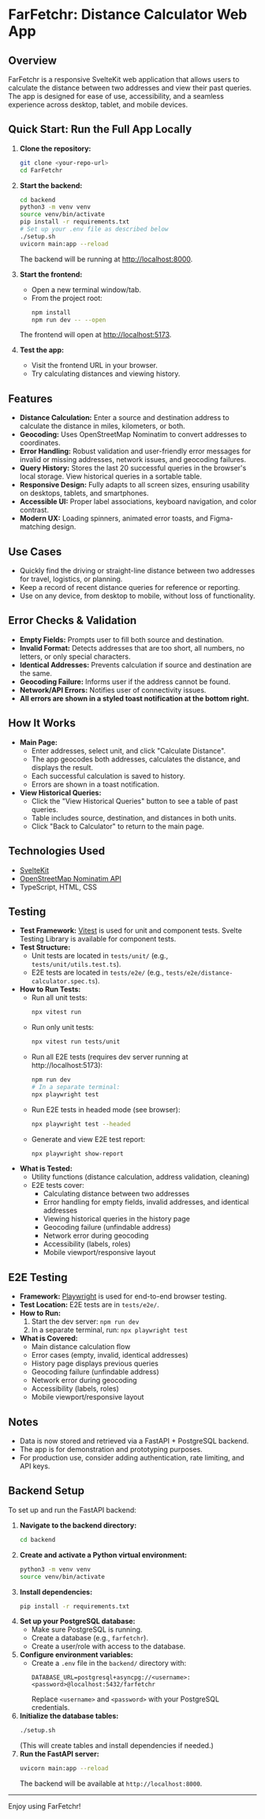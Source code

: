 # FarFetchr: Distance Calculator Web App

## Overview
FarFetchr is a responsive SvelteKit web application that allows users to calculate the distance between two addresses and view their past queries. The app is designed for ease of use, accessibility, and a seamless experience across desktop, tablet, and mobile devices.

## Quick Start: Run the Full App Locally

1. **Clone the repository:**
   ```bash
   git clone <your-repo-url>
   cd FarFetchr
   ```

2. **Start the backend:**
   ```bash
   cd backend
   python3 -m venv venv
   source venv/bin/activate
   pip install -r requirements.txt
   # Set up your .env file as described below
   ./setup.sh
   uvicorn main:app --reload
   ```
   The backend will be running at [http://localhost:8000](http://localhost:8000).

3. **Start the frontend:**
   - Open a new terminal window/tab.
   - From the project root:
     ```bash
     npm install
     npm run dev -- --open
     ```
   The frontend will open at [http://localhost:5173](http://localhost:5173).

4. **Test the app:**
   - Visit the frontend URL in your browser.
   - Try calculating distances and viewing history.

## Features
- **Distance Calculation:** Enter a source and destination address to calculate the distance in miles, kilometers, or both.
- **Geocoding:** Uses OpenStreetMap Nominatim to convert addresses to coordinates.
- **Error Handling:** Robust validation and user-friendly error messages for invalid or missing addresses, network issues, and geocoding failures.
- **Query History:** Stores the last 20 successful queries in the browser's local storage. View historical queries in a sortable table.
- **Responsive Design:** Fully adapts to all screen sizes, ensuring usability on desktops, tablets, and smartphones.
- **Accessible UI:** Proper label associations, keyboard navigation, and color contrast.
- **Modern UX:** Loading spinners, animated error toasts, and Figma-matching design.

## Use Cases
- Quickly find the driving or straight-line distance between two addresses for travel, logistics, or planning.
- Keep a record of recent distance queries for reference or reporting.
- Use on any device, from desktop to mobile, without loss of functionality.

## Error Checks & Validation
- **Empty Fields:** Prompts user to fill both source and destination.
- **Invalid Format:** Detects addresses that are too short, all numbers, no letters, or only special characters.
- **Identical Addresses:** Prevents calculation if source and destination are the same.
- **Geocoding Failure:** Informs user if the address cannot be found.
- **Network/API Errors:** Notifies user of connectivity issues.
- **All errors are shown in a styled toast notification at the bottom right.**

## How It Works
- **Main Page:**
  - Enter addresses, select unit, and click "Calculate Distance".
  - The app geocodes both addresses, calculates the distance, and displays the result.
  - Each successful calculation is saved to history.
  - Errors are shown in a toast notification.
- **View Historical Queries:**
  - Click the "View Historical Queries" button to see a table of past queries.
  - Table includes source, destination, and distances in both units.
  - Click "Back to Calculator" to return to the main page.

## Technologies Used
- [SvelteKit](https://kit.svelte.dev/)
- [OpenStreetMap Nominatim API](https://nominatim.openstreetmap.org/)
- TypeScript, HTML, CSS

## Testing
- **Test Framework:** [Vitest](https://vitest.dev/) is used for unit and component tests. Svelte Testing Library is available for component tests.
- **Test Structure:**
  - Unit tests are located in `tests/unit/` (e.g., `tests/unit/utils.test.ts`).
  - E2E tests are located in `tests/e2e/` (e.g., `tests/e2e/distance-calculator.spec.ts`).
- **How to Run Tests:**
  - Run all unit tests:
    ```bash
    npx vitest run
    ```
  - Run only unit tests:
    ```bash
    npx vitest run tests/unit
    ```
  - Run all E2E tests (requires dev server running at http://localhost:5173):
    ```bash
    npm run dev
    # In a separate terminal:
    npx playwright test
    ```
  - Run E2E tests in headed mode (see browser):
    ```bash
    npx playwright test --headed
    ```
  - Generate and view E2E test report:
    ```bash
    npx playwright show-report
    ```
- **What is Tested:**
  - Utility functions (distance calculation, address validation, cleaning)
  - E2E tests cover:
    - Calculating distance between two addresses
    - Error handling for empty fields, invalid addresses, and identical addresses
    - Viewing historical queries in the history page
    - Geocoding failure (unfindable address)
    - Network error during geocoding
    - Accessibility (labels, roles)
    - Mobile viewport/responsive layout

## E2E Testing
- **Framework:** [Playwright](https://playwright.dev/) is used for end-to-end browser testing.
- **Test Location:** E2E tests are in `tests/e2e/`.
- **How to Run:**
  1. Start the dev server: `npm run dev`
  2. In a separate terminal, run: `npx playwright test`
- **What is Covered:**
  - Main distance calculation flow
  - Error cases (empty, invalid, identical addresses)
  - History page displays previous queries
  - Geocoding failure (unfindable address)
  - Network error during geocoding
  - Accessibility (labels, roles)
  - Mobile viewport/responsive layout

## Notes

* Data is now stored and retrieved via a FastAPI + PostgreSQL backend.
* The app is for demonstration and prototyping purposes.
* For production use, consider adding authentication, rate limiting, and API keys.

## Backend Setup

To set up and run the FastAPI backend:

1. **Navigate to the backend directory:**
   ```bash
   cd backend
   ```
2. **Create and activate a Python virtual environment:**
   ```bash
   python3 -m venv venv
   source venv/bin/activate
   ```
3. **Install dependencies:**
   ```bash
   pip install -r requirements.txt
   ```
4. **Set up your PostgreSQL database:**
   - Make sure PostgreSQL is running.
   - Create a database (e.g., `farfetchr`).
   - Create a user/role with access to the database.
5. **Configure environment variables:**
   - Create a `.env` file in the `backend/` directory with:
     ```
     DATABASE_URL=postgresql+asyncpg://<username>:<password>@localhost:5432/farfetchr
     ```
     Replace `<username>` and `<password>` with your PostgreSQL credentials.
6. **Initialize the database tables:**
   ```bash
   ./setup.sh
   ```
   (This will create tables and install dependencies if needed.)
7. **Run the FastAPI server:**
   ```bash
   uvicorn main:app --reload
   ```
   The backend will be available at `http://localhost:8000`.

---

Enjoy using FarFetchr!
